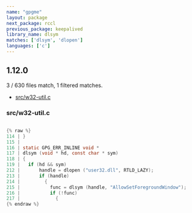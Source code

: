 ```yaml
---
name: "gpgme"
layout: package
next_package: rccl
previous_package: keepalived
library_name: dlsym
matches: ['dlsym', 'dlopen']
languages: ['c']
---
```

## 1.12.0
3 / 630 files match, 1 filtered matches.

 - [src/w32-util.c](#srcw32-utilc)

### src/w32-util.c

```c

{% raw %}
114 | }
115 | 
116 | static GPG_ERR_INLINE void *
117 | dlsym (void * hd, const char * sym)
118 | {
119 |   if (hd && sym)
212 |       handle = dlopen ("user32.dll", RTLD_LAZY);
213 |       if (handle)
214 |         {
215 |           func = dlsym (handle, "AllowSetForegroundWindow");
216 |           if (!func)
217 |             {
{% endraw %}

```